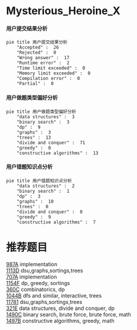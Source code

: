 # Mysterious_Heroine_X

<!-- tabs:start -->



#### **用户提交结果分析**

```mermaid
pie title 用户提交结果分析
    "Accepted" :  26
    "Rejected" :  0
    "Wrong answer" :  17
    "Runtime error" :  2
    "Time limit exceeded" :  0
    "Memory limit exceeded" :  0
    "Compilation error" :  0
    "Partial" :  0
```

#### **用户做题类型偏好分析**

```mermaid
pie title 用户做题类型偏好分析
    "data structures" :  3
    "binary search" :  3
    "dp" :  9
    "graphs" :  3
    "trees" :  13
    "divide and conquer" :  71
    "greedy" :  0
    "constructive algorithms" :  13
```
#### **用户错题知识点分析**

```mermaid
pie title 用户错题知识点分析
    "data structures" :  2
    "binary search" :  1
    "dp" :  3
    "graphs" :  10
    "trees" :  0
    "divide and conquer" :  0
    "greedy" :  9
    "constructive algorithms" :  7
```



<!-- tabs:end -->
# 推荐题目
[987A](https://codeforces.com/contest/987/problem/A)		implementation		  
[1113D](https://codeforces.com/contest/1113/problem/D)		dsu,graphs,sortings,trees		  
[707A](https://codeforces.com/contest/707/problem/A)		implementation		  
[1154F](https://codeforces.com/contest/1154/problem/F)		dp,
                        greedy,
                        sortings		  
[360C](https://codeforces.com/contest/360/problem/C)		combinatorics,
                        dp		  
[1044B](https://codeforces.com/contest/1044/problem/B)		dfs and similar,
                        interactive,
                        trees		  
[11781](https://codeforces.com/contest/1178/problem/1)		dsu,graphs,sortings,trees		  
[321E](https://codeforces.com/contest/321/problem/E)		data structures,
                        divide and conquer,
                        dp		  
[1490C](https://codeforces.com/contest/1490/problem/C)		binary search,
                        brute force,
                        brute force,
                        math		  
[1497B](https://codeforces.com/contest/1497/problem/B)		constructive algorithms,
                        greedy,
                        math		  
